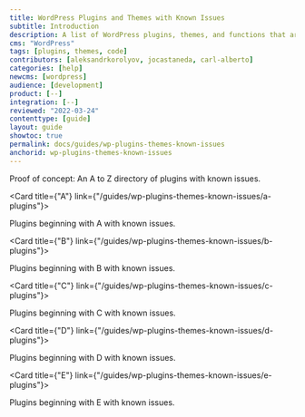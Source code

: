 ```yaml
---
title: WordPress Plugins and Themes with Known Issues
subtitle: Introduction
description: A list of WordPress plugins, themes, and functions that are not supported and/or require workarounds.
cms: "WordPress"
tags: [plugins, themes, code]
contributors: [aleksandrkorolyov, jocastaneda, carl-alberto]
categories: [help]
newcms: [wordpress]
audience: [development]
product: [--]
integration: [--]
reviewed: "2022-03-24"
contenttype: [guide]
layout: guide
showtoc: true
permalink: docs/guides/wp-plugins-themes-known-issues
anchorid: wp-plugins-themes-known-issues
---
```


Proof of concept: An A to Z directory of plugins with known issues.

<CardGroup>

  <Card title={"A"} link={"/guides/wp-plugins-themes-known-issues/a-plugins"}>

Plugins beginning with A with known issues.

  </Card>

  <Card title={"B"} link={"/guides/wp-plugins-themes-known-issues/b-plugins"}>

Plugins beginning with B with known issues.

  </Card>

<Card title={"C"} link={"/guides/wp-plugins-themes-known-issues/c-plugins"}>

Plugins beginning with C with known issues.

  </Card>

  <Card title={"D"} link={"/guides/wp-plugins-themes-known-issues/d-plugins"}>

Plugins beginning with D with known issues.

  </Card>

  <Card title={"E"} link={"/guides/wp-plugins-themes-known-issues/e-plugins"}>

Plugins beginning with E with known issues.

  </Card>

</CardGroup>
